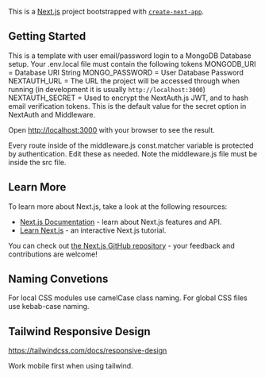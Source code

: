 This is a [Next.js](https://nextjs.org/) project bootstrapped with [`create-next-app`](https://github.com/vercel/next.js/tree/canary/packages/create-next-app).

## Getting Started
This is a template with user email/password login to a MongoDB Database setup.
Your .env.local file must contain the following tokens
MONGODB_URI = Database URI String
MONGO_PASSWORD = User Database Password
NEXTAUTH_URL = The URL the project will be accessed through when running (in development it is usually `http://localhost:3000`)
NEXTAUTH_SECRET = Used to encrypt the NextAuth.js JWT, and to hash email verification tokens. This is the default value for the secret option in NextAuth and Middleware.

Open [http://localhost:3000](http://localhost:3000) with your browser to see the result.

Every route inside of the middleware.js const.matcher variable is protected by authentication. Edit these as needed.
Note the middleware.js file must be inside the src file. 

## Learn More

To learn more about Next.js, take a look at the following resources:

- [Next.js Documentation](https://nextjs.org/docs) - learn about Next.js features and API.
- [Learn Next.js](https://nextjs.org/learn) - an interactive Next.js tutorial.

You can check out [the Next.js GitHub repository](https://github.com/vercel/next.js/) - your feedback and contributions are welcome!

## Naming Convetions
For local CSS modules use camelCase class naming. 
For global CSS files use kebab-case naming.

## Tailwind Responsive Design
https://tailwindcss.com/docs/responsive-design

Work mobile first when using tailwind.
